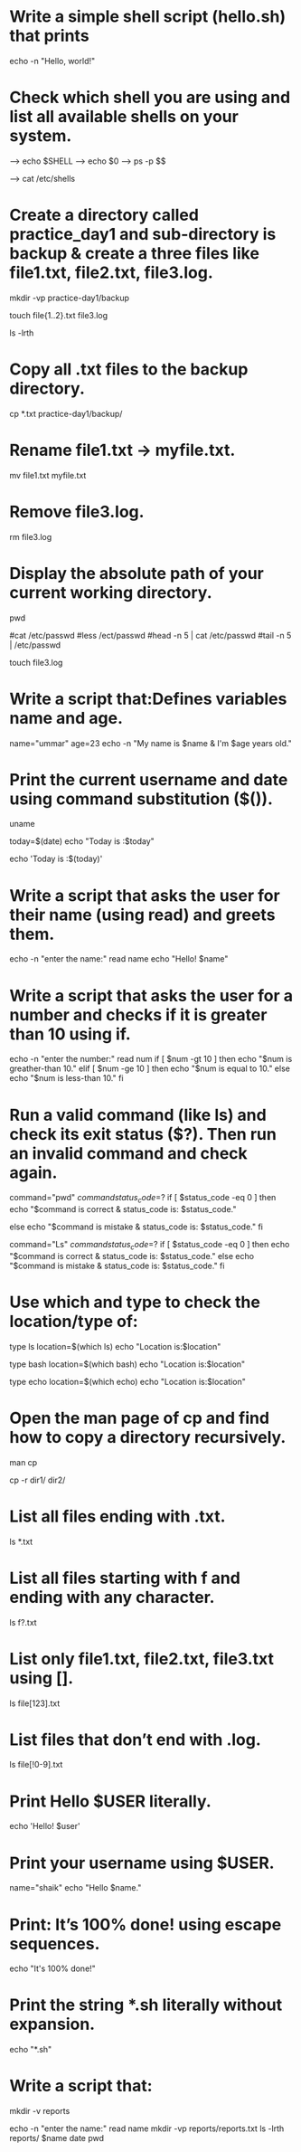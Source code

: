 # Write a simple shell script (hello.sh) that prints

  echo -n "Hello, world!"


# Check which shell you are using and list all available shells on your system.

  --> echo $SHELL
  --> echo $0
  --> ps -p $$

  --> cat /etc/shells

# Create a directory called practice_day1 and sub-directory is backup & create a three files like file1.txt, file2.txt, file3.log.

  mkdir -vp practice-day1/backup

  touch file{1..2}.txt file3.log

  ls -lrth 

# Copy all .txt files to the backup directory.

  cp  *.txt practice-day1/backup/

# Rename file1.txt → myfile.txt.

   mv file1.txt myfile.txt

# Remove file3.log.

  rm file3.log 

# Display the absolute path of your current working directory.
  pwd 

  #cat /etc/passwd
  #less /ect/passwd 
  #head -n 5 | cat /etc/passwd
  #tail -n 5 | /etc/passwd


  touch file3.log

# Write a script that:Defines variables name and age.

  name="ummar"
  age=23
  echo -n "My name is $name & I'm $age years old."

# Print the current username and date using command substitution ($()).
  uname 
  
  today=$(date)
  echo "Today is :$today"
  
  echo 'Today is :$(today)'

# Write a script that asks the user for their name (using read) and greets them.

  echo -n "enter the name:"
  read name 
  echo "Hello! $name"

# Write a script that asks the user for a number and checks if it is greater than 10 using if.

  echo -n "enter the number:"
  read num 
  if [ $num -gt 10 ]
  then 
     echo "$num is greather-than 10."
  elif [ $num -ge 10 ]
  then
      echo "$num is equal to 10."
  else
      echo "$num is less-than 10."
  fi

# Run a valid command (like ls) and check its exit status ($?). Then run an invalid command and check again.
  command="pwd"
  $command
  status_code=$?
  if [ $status_code -eq 0 ]
  then 
      echo "$command is correct & status_code is: $status_code."
      
  else
      echo "$command is mistake & status_code is: $status_code."
  fi


  command="Ls"
  $command
  status_code=$?
  if [ $status_code -eq 0 ]
  then
      echo "$command is correct & status_code is: $status_code."
  else
     echo "$command is mistake & status_code is: $status_code."
  fi
    
# Use which and type to check the location/type of:

  type ls 
  location=$(which ls) 
  echo "Location is:$location"
  
  type bash 
  location=$(which bash)
  echo "Location is:$location"
  
  type echo
  location=$(which echo)
  echo "Location is:$location"

# Open the man page of cp and find how to copy a directory recursively.

  man cp 
  
  cp -r dir1/ dir2/

# List all files ending with .txt.

  ls *.txt

# List all files starting with f and ending with any character.

  ls f?.txt

# List only file1.txt, file2.txt, file3.txt using [].
  ls file[123].txt

# List files that don’t end with .log.

  ls file[!0-9].txt

# Print Hello $USER literally.

  echo 'Hello! $user'

# Print your username using $USER.
  name="shaik"
  echo "Hello $name."

# Print: It’s 100% done! using escape sequences.

  echo  "It\'s 100% done!"

# Print the string *.sh literally without expansion.

  echo "*.sh"

# Write a script that:
  mkdir -v reports
  
  echo -n "enter the name:"
  read name 
  mkdir -vp reports/reports.txt
  ls -lrth reports/ $name date pwd 
